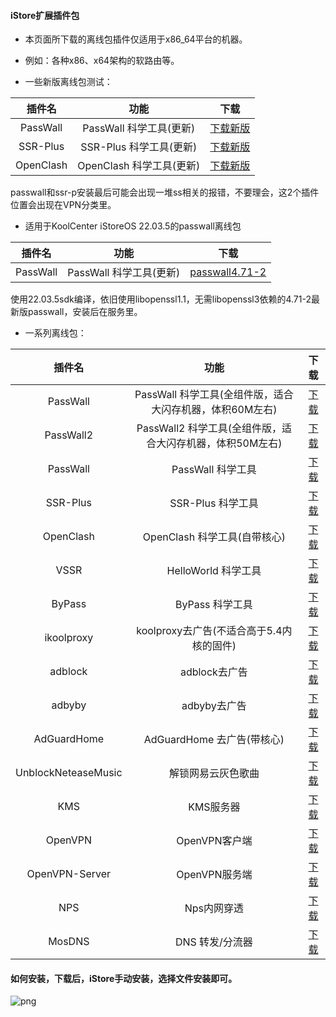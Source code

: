 #### iStore扩展插件包

* 本页面所下载的离线包插件仅适用于x86_64平台的机器。

* 例如：各种x86、x64架构的软路由等。 

* 一些新版离线包测试：

|插件名|功能|下载|
| :----: | :----: | :----: |
| PassWall | PassWall 科学工具(更新) | [下载新版](https://raw.githubusercontent.com/AUK9527/Are-u-ok/main/x86/all/PassWall_x86_update.run) |
| SSR-Plus | SSR-Plus 科学工具(更新) | [下载新版](https://raw.githubusercontent.com/AUK9527/Are-u-ok/main/x86/all/SSR-Plus_x86_update.run) |
| OpenClash | OpenClash 科学工具(更新) | [下载新版](https://raw.githubusercontent.com/AUK9527/Are-u-ok/main/x86/all//OpenClash_x86_update.run) |

passwall和ssr-p安装最后可能会出现一堆ss相关的报错，不要理会，这2个插件位置会出现在VPN分类里。

* 适用于KoolCenter iStoreOS 22.03.5的passwall离线包

|插件名|功能|下载|
| :----: | :----: | :----: |
| PassWall | PassWall 科学工具(更新) | [passwall4.71-2](https://raw.githubusercontent.com/AUK9527/Are-u-ok/main/x86/all/PassWall4.71-2_x86_all_sdk_22.03.5.run) |

使用22.03.5sdk编译，依旧使用libopenssl1.1，无需libopenssl3依赖的4.71-2最新版passwall，安装后在服务里。

* 一系列离线包：

|插件名|功能|下载|
| :----: | :----: | :----: |
| PassWall | PassWall 科学工具(全组件版，适合大闪存机器，体积60M左右) | [下载](https://raw.githubusercontent.com/AUK9527/Are-u-ok/main/x86/all/PassWall_x86_all.run) |
| PassWall2 | PassWall2 科学工具(全组件版，适合大闪存机器，体积50M左右) | [下载](https://raw.githubusercontent.com/AUK9527/Are-u-ok/main/x86/all/PassWall2_x86_all.run) |
| PassWall | PassWall 科学工具 | [下载](https://raw.githubusercontent.com/AUK9527/Are-u-ok/main/x86/all/PassWall_x86.run) |
| SSR-Plus | SSR-Plus 科学工具 | [下载](https://raw.githubusercontent.com/AUK9527/Are-u-ok/main/x86/all/SSR-Plus_x86.run) |
| OpenClash | OpenClash 科学工具(自带核心) | [下载](https://raw.githubusercontent.com/AUK9527/Are-u-ok/main/x86/all//OpenClash+Kernel_x86.run) |
| VSSR | HelloWorld 科学工具 | [下载](https://raw.githubusercontent.com/AUK9527/Are-u-ok/main/x86/all/VSSR_x86.run) |
| ByPass | ByPass 科学工具 | [下载](https://raw.githubusercontent.com/AUK9527/Are-u-ok/main/x86/all/ByPass_x86.run) |
| ikoolproxy | koolproxy去广告(不适合高于5.4内核的固件) | [下载](https://raw.githubusercontent.com/AUK9527/Are-u-ok/main/x86/all//ikoolproxy_x86.run) |
| adblock | adblock去广告 | [下载](https://raw.githubusercontent.com/AUK9527/Are-u-ok/main/x86/all/adblock_x86.run) |
| adbyby | adbyby去广告 | [下载](https://raw.githubusercontent.com/AUK9527/Are-u-ok/main/x86/all/adbyby_x86.run) |
| AdGuardHome | AdGuardHome 去广告(带核心) | [下载](https://raw.githubusercontent.com/AUK9527/Are-u-ok/main/x86/all/AdGuardHome_x86.run) |
| UnblockNeteaseMusic | 解锁网易云灰色歌曲 | [下载](https://raw.githubusercontent.com/AUK9527/Are-u-ok/main/x86/all/UnblockNeteaseMusic_x86.run) |
| KMS | KMS服务器 | [下载](https://raw.githubusercontent.com/AUK9527/Are-u-ok/main/x86/all/KMS_x86.run) |
| OpenVPN | OpenVPN客户端 | [下载](https://raw.githubusercontent.com/AUK9527/Are-u-ok/main/x86/all/OpenVPN_x86.run) |
| OpenVPN-Server | OpenVPN服务端 | [下载](https://raw.githubusercontent.com/AUK9527/Are-u-ok/main/x86/all/OpenVPN-Server_x86.run)
| NPS | Nps内网穿透 | [下载](https://raw.githubusercontent.com/AUK9527/Are-u-ok/main/x86/all/NPS_x86.run) |
| MosDNS | DNS 转发/分流器 | [下载](https://raw.githubusercontent.com/AUK9527/Are-u-ok/main/x86/all/MosDNS-New_x86.run) |

#### 如何安装，下载后，iStore手动安装，选择文件安装即可。

![png](https://cdn.jsdelivr.net/gh/AUK9527/Are-u-ok@master/apps/install.png)













